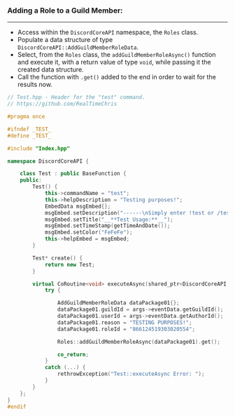 ### **Adding a Role to a Guild Member:**
---
- Access within the `DiscordCoreAPI` namespace, the `Roles` class.
- Populate a data structure of type `DiscordCoreAPI::AddGuildMemberRoleData`.
- Select, from the `Roles` class, the `addGuildMemberRoleAsync()` function and execute it, with a return value of type `void`, while passing it the created data structure.
- Call the function with `.get()` added to the end in order to wait for the results now.

```cpp
// Test.hpp - Header for the "test" command.
// https://github.com/RealTimeChris

#pragma once

#ifndef _TEST_
#define _TEST_

#include "Index.hpp"

namespace DiscordCoreAPI {

	class Test : public BaseFunction {
	public:
		Test() {
			this->commandName = "test";
			this->helpDescription = "Testing purposes!";
			EmbedData msgEmbed{};
			msgEmbed.setDescription("------\nSimply enter !test or /test!\n------");
			msgEmbed.setTitle("__**Test Usage:**__");
			msgEmbed.setTimeStamp(getTimeAndDate());
			msgEmbed.setColor("FeFeFe");
			this->helpEmbed = msgEmbed;
		}

		Test* create() {
			return new Test;
		}

		virtual CoRoutine<void> executeAsync(shared_ptr<DiscordCoreAPI::BaseFunctionArguments> args) {
			try {

				AddGuildMemberRoleData dataPackage01{};
				dataPackage01.guildId = args->eventData.getGuildId();
				dataPackage01.userId = args->eventData.getAuthorId();
				dataPackage01.reason = "TESTING PURPOSES!";
				dataPackage01.roleId = "866124519303020554";

				Roles::addGuildMemberRoleAsync(dataPackage01).get();

				co_return;
			}
			catch (...) {
				rethrowException("Test::executeAsync Error: ");
			}
		}
	};
}
#endif
```
